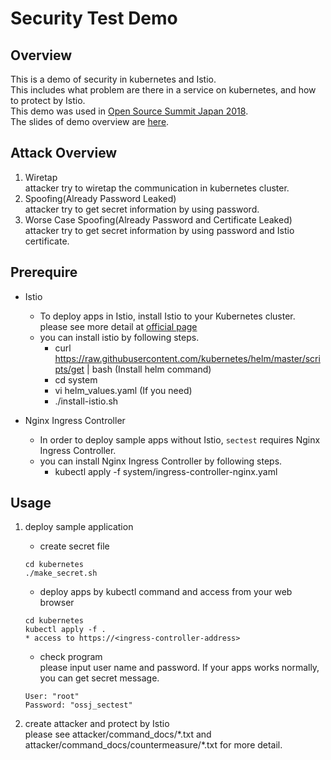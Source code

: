 # Security Test Demo

## Overview

This is a demo of security in kubernetes and Istio.  
This includes what problem are there in a service on kubernetes, and how to protect by Istio.  
This demo was used in [Open Source Summit Japan 2018](https://events.linuxfoundation.jp/events/open-source-summit-japan-2018/).  
The slides of demo overview are [here](https://speakerdeck.com/smiyoshi/advanced-security-on-kubernetes-with-istio?slide=23).

## Attack Overview

1. Wiretap  
    attacker try to wiretap the communication in kubernetes cluster.
2. Spoofing(Already Password Leaked)  
    attacker try to get secret information by using password.
3. Worse Case Spoofing(Already Password and Certificate Leaked)  
    attacker try to get secret information by using password and Istio certificate.

## Prerequire

- Istio
  - To deploy apps in Istio, install Istio to your Kubernetes cluster.  
  please see more detail at [official page](https://istio.io/docs/setup/kubernetes/quick-start/)
  - you can install istio by following steps.
    - curl https://raw.githubusercontent.com/kubernetes/helm/master/scripts/get | bash (Install helm command)
    - cd system
    - vi helm_values.yaml (If you need)
    - ./install-istio.sh

- Nginx Ingress Controller
  - In order to deploy sample apps without Istio, `sectest` requires Nginx Ingress Controller.
  - you can install Nginx Ingress Controller by following steps.
    - kubectl apply -f system/ingress-controller-nginx.yaml

## Usage

1. deploy sample application
    - create secret file
    ``` text
    cd kubernetes
    ./make_secret.sh
    ```

    - deploy apps by kubectl command and access from your web browser
    ``` text
    cd kubernetes
    kubectl apply -f .
    * access to https://<ingress-controller-address>
    ```

    - check program  
    please input user name and password. If your apps works normally, you can get secret message.
    ``` text
    User: "root"
    Password: "ossj_sectest"
    ```

2. create attacker and protect by Istio  
    please see attacker/command_docs/\*.txt and attacker/command_docs/countermeasure/\*.txt for more detail.
